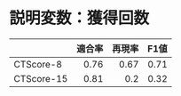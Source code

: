 # 説明変数：獲得回数
| | 適合率 | 再現率 | F1値 |
| :-- | --: | --: | --: |
| CTScore-8 | 0.76 | 0.67 | 0.71 |
| CTScore-15 | 0.81 | 0.2 | 0.32 |


